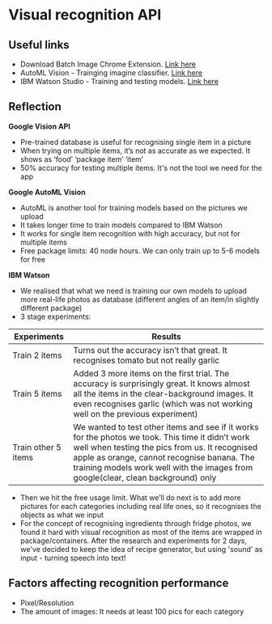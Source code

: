 # Visual recognition API

## Useful links 
- Download Batch Image Chrome Extension. [Link here](https://chrome.google.com/webstore/detail/batch-image-downloadfull/ahajhopfbfpekcljjjppolcmapaidldc?hl=en)
- AutoML Vision - Trainging imagine classifier. [Link here](https://www.youtube.com/watch?v=3342PeX1aNY)
- IBM Watson Studio - Training and testing models. [Link here](https://www.youtube.com/watch?v=KIw_iac56Hc)


## Reflection  

**Google Vision API**
- Pre-trained database is useful for recognising single item in a picture
- When trying on multiple items, it’s not as accurate as we expected. It shows as ‘food’ ‘package item’ ‘item’
- 50% accuracy for testing multiple items. It's not the tool we need for the app

**Google AutoML Vision**

- AutoML is another tool for training models based on the pictures we upload
- It takes longer time to train models compared to IBM Watson
- It works for single item recognition with high accuracy, but not for multiple items
- Free package limits: 40 node hours. We can only train up to 5-6 models for free 

**IBM Watson**
- We realised that what we need is training our own models to upload more real-life photos as database (different angles of an item/in slightly different package)
- 3 stage experiments:

| Experiments | Results |
| ------------ | ------- |
| Train 2 items | Turns out the accuracy isn’t that great. It recognises tomato but not really garlic |
| Train 5 items | Added 3 more items on the first trial. The accuracy is surprisingly great. It knows almost all the items in the clear-background images. It even recognises garlic (which was not working well on the previous experiment) |
| Train other 5 items | We wanted to test other items and see if it works for the photos we took. This time it didn’t work well when testing the pics from us. <see below> It recognised apple as orange, cannot recognise banana. The training models work well with the images from google(clear, clean background) only |

- Then we hit the free usage limit. What we’ll do next is to add more pictures for each categories including real life ones, so it recognises the objects as what we input
- For the concept of recognising ingredients through fridge photos, we found it hard with visual recognition as most of the items are wrapped in package/containers. After the research and experiments for 2 days, we've decided to keep the idea of recipe generator, but using 'sound' as input - turning speech into text!

## Factors affecting recognition performance
- Pixel/Resolution
- The amount of images: It needs at least 100 pics for each category 
